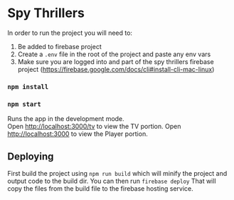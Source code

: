 # Spy Thrillers
In order to run the project you will need to:
1. Be added to firebase project
2. Create a `.env` file in the root of the project and paste any env vars
3. Make sure you are logged into and part of the spy thrillers firebase project (https://firebase.google.com/docs/cli#install-cli-mac-linux)

### `npm install`
### `npm start`

Runs the app in the development mode.<br />
Open [http://localhost:3000/tv](http://localhost:3000/tv) to view the TV portion.
Open [http://localhost:3000](http://localhost:3000) to view the Player portion.

## Deploying
First build the project using  `npm run build` which will minify the project and output code to the build dir.
You can then run `firebase deploy` That will copy the files from the build file to the firebase hosting service.
